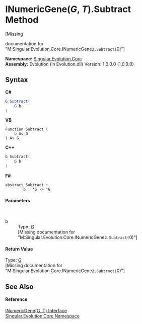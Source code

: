 # INumericGene(*G*, *T*).Subtract Method 
 

\[Missing <summary> documentation for "M:Singular.Evolution.Core.INumericGene`2.Subtract(`0)"\]

**Namespace:**&nbsp;<a href="7a43d210-bf66-e44d-0f97-e9e0fe26b1b8">Singular.Evolution.Core</a><br />**Assembly:**&nbsp;Evolution (in Evolution.dll) Version: 1.0.0.0 (1.0.0.0)

## Syntax

**C#**<br />
``` C#
G Subtract(
	G b
)
```

**VB**<br />
``` VB
Function Subtract ( 
	b As G
) As G
```

**C++**<br />
``` C++
G Subtract(
	G b
)
```

**F#**<br />
``` F#
abstract Subtract : 
        b : 'G -> 'G 

```


#### Parameters
&nbsp;<dl><dt>b</dt><dd>Type: <a href="f0f53be2-e25b-e4a4-9328-e5974ea1e16d">*G*</a><br />\[Missing <param name="b"/> documentation for "M:Singular.Evolution.Core.INumericGene`2.Subtract(`0)"\]</dd></dl>

#### Return Value
Type: <a href="f0f53be2-e25b-e4a4-9328-e5974ea1e16d">*G*</a><br />\[Missing <returns> documentation for "M:Singular.Evolution.Core.INumericGene`2.Subtract(`0)"\]

## See Also


#### Reference
<a href="f0f53be2-e25b-e4a4-9328-e5974ea1e16d">INumericGene(G, T) Interface</a><br /><a href="7a43d210-bf66-e44d-0f97-e9e0fe26b1b8">Singular.Evolution.Core Namespace</a><br />